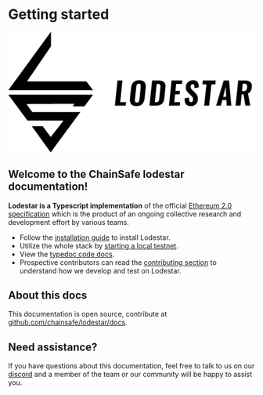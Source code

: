 # Getting started

![lodestar logo](assets/300ppi/FullMark-BLACK.png)

## Welcome to the ChainSafe lodestar documentation!

**Lodestar is a Typescript implementation** of the official [Ethereum 2.0 specification](https://github.com/ethereum/eth2.0-specs) which is the product of an ongoing collective research and development effort by various teams.

- Follow the [installation guide](/installation) to install Lodestar.
- Utilize the whole stack by [starting a local testnet](/usage).
- View the [typedoc code docs](/packages).
- Prospective contributors can read the [contributing section](/contributing) to understand how we develop and test on Lodestar.

## About this docs

This documentation is open source, contribute at [github.com/chainsafe/lodestar/docs](https://github.com/chainsafe/lodestar).

## Need assistance?

If you have questions about this documentation, feel free to talk to us on our [discord](https://discord.gg/yjyvFRP) and a member of the team or our community will be happy to assist you.
